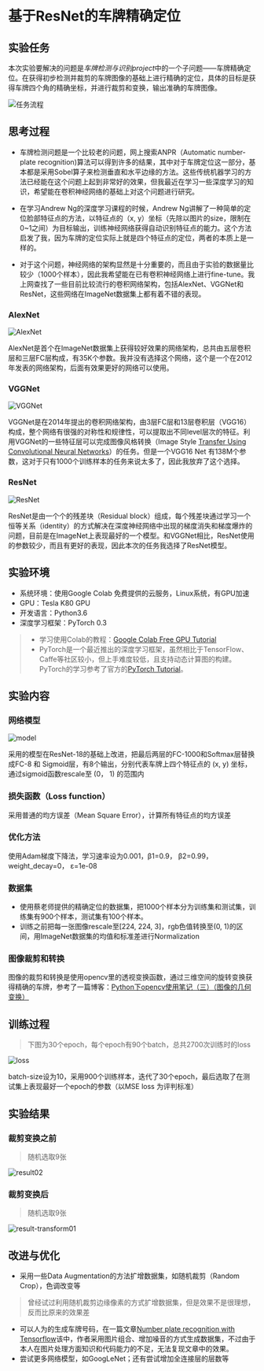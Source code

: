 # 基于ResNet的车牌精确定位

## 实验任务

本次实验要解决的问题是*车牌检测与识别project*中的一个子问题——车牌精确定位。在获得初步检测并裁剪的车牌图像的基础上进行精确的定位，具体的目标是获得车牌四个角的精确坐标，并进行裁剪和变换，输出准确的车牌图像。

![任务流程](./pic/任务流程.png)

## 思考过程

- 车牌检测问题是一个比较老的问题，网上搜索ANPR（Automatic number-plate recognition)算法可以得到许多的结果，其中对于车牌定位这一部分，基本都是采用Sobel算子来检测垂直和水平边缘的方法。这些传统机器学习的方法已经能在这个问题上起到非常好的效果，但我最近在学习一些深度学习的知识，希望能在卷积神经网络的基础上对这个问题进行研究。

- 在学习Andrew Ng的深度学习课程的时候，Andrew Ng讲解了一种简单的定位脸部特征点的方法，以特征点的（x, y）坐标（先除以图片的size，限制在0~1之间）为目标输出，训练神经网络获得自动识别特征点的能力。这个方法启发了我，因为车牌的定位实际上就是四个特征点的定位，两者的本质上是一样的。

- 对于这个问题，神经网络的架构显然是十分重要的，而且由于实验的数据量比较少（1000个样本），因此我希望能在已有卷积神经网络上进行fine-tune。我上网查找了一些目前比较流行的卷积网络架构，包括AlexNet、VGGNet和ResNet，这些网络在ImageNet数据集上都有着不错的表现。

### AlexNet

![AlexNet](./pic/AlexNet.png)

AlexNet是首个在ImageNet数据集上获得较好效果的网络架构，总共由五层卷积层和三层FC层构成，有35K个参数。我并没有选择这个网络，这个是一个在2012年发表的网络架构，后面有效果更好的网络可以使用。

### VGGNet

![VGGNet](./pic/VGGNet.png)

VGGNet是在2014年提出的卷积网络架构，由3层FC层和13层卷积层（VGG16）构成，整个网络有很强的对称性和规律性，可以提取出不同level层次的特征。利用VGGNet的一些特征层可以完成图像风格转换（Image Style [Transfer Using Convolutional Neural Networks](https://www.cv-foundation.org/openaccess/content_cvpr_2016/papers/Gatys_Image_Style_Transfer_CVPR_2016_paper.pdf)）的任务。但是一个VGG16 Net 有138M个参数，这对于只有1000个训练样本的任务来说太多了，因此我放弃了这个选择。

### ResNet

![ResNet](./pic/ResNet.png)

ResNet是由一个个的残差块（Residual block）组成，每个残差块通过学习一个恒等关系（identity）的方式解决在深度神经网络中出现的梯度消失和梯度爆炸的问题，目前是在ImageNet上表现最好的一个模型。和VGGNet相比，ResNet使用的参数较少，而且有更好的表现，因此本次的任务我选择了ResNet模型。

## 实验环境

- 系统环境：使用Google Colab 免费提供的云服务，Linux系统，有GPU加速
- GPU：Tesla K80 GPU
- 开发语言：Python3.6
- 深度学习框架：PyTorch 0.3
> - 学习使用Colab的教程：[Google Colab Free GPU Tutorial](https://medium.com/deep-learning-turkey/google-colab-free-gpu-tutorial-e113627b9f5d)
> - PyTorch是一个最近推出的深度学习框架，虽然相比于TensorFlow、Caffe等社区较小，但上手难度较低，且支持动态计算图的构建。PyTorch的学习参考了官方的[PyTorch Tutorial](http://pytorch.org/tutorials/)。

## 实验内容
### 网络模型

![model](./pic/model.png)

采用的模型在ResNet-18的基础上改进，把最后两层的FC-1000和Softmax层替换成FC-8 和 Sigmoid层，有8个输出，分别代表车牌上四个特征点的 (x, y) 坐标，通过sigmoid函数rescale至 (0， 1) 的范围内

### 损失函数（Loss function）

采用普通的均方误差（Mean Square Error），计算所有特征点的均方误差

### 优化方法

使用Adam梯度下降法，学习速率设为0.001，β1=0.9， β2=0.99，weight_decay=0， ε=1e-08

### 数据集

- 使用蔡老师提供的精确定位的数据集，把1000个样本分为训练集和测试集，训练集有900个样本，测试集有100个样本。
- 训练之前把每一张图像rescale至[224, 224, 3]，rgb色值转换至(0, 1)的区间，用ImageNet数据集的均值和标准差进行Normalization

### 图像裁剪和转换

图像的裁剪和转换是使用opencv里的透视变换函数，通过三维空间的旋转变换获得精确的车牌，参考了一篇博客：[Python下opencv使用笔记（三）（图像的几何变换）](http://blog.csdn.net/on2way/article/details/46801063)

## 训练过程

> 下图为30个epoch，每个epoch有90个batch，总共2700次训练时的loss

![loss](./pic/loss.png)

batch-size设为10，采用900个训练样本，迭代了30个epoch，最后选取了在测试集上表现最好一个epoch的参数（以MSE loss 为评判标准）

## 实验结果

### 裁剪变换之前

> 随机选取9张

![result02](./pic/result02.png)

### 裁剪变换后

> 随机选取9张

![result-transform01](./pic/result-transform01.png)

## 改进与优化

- 采用一些Data Augmentation的方法扩增数据集，如随机裁剪（Random Crop），色调改变等
> 曾经试过利用随机裁剪边缘像素的方式扩增数据集，但是效果不是很理想，反而比原来的效果差
- 可以人为的生成车牌号码，在一篇文章[Number plate recognition with Tensorflow](https://matthewearl.github.io/2016/05/06/cnn-anpr/)该中，作者采用图片组合、增加噪音的方式生成数据集，不过由于本人在图片处理方面知识和代码能力的不足，无法复现文章中的效果。
- 尝试更多网络模型，如GoogLeNet；还有尝试增加全连接层的层数等